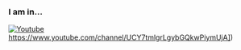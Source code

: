 ### I am in...
[![Youtube](https://img.shields.io/badge/YouTube-FF0000?logo=youtube)]([https://www.youtube.com/channel/UCY7tmlgrLgybGQkwPiymUjA)https://www.youtube.com/channel/UCY7tmlgrLgybGQkwPiymUjA])
